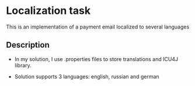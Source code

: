 # Localization task

This is an implementation of a payment email localized to several languages


## Description

* In my solution, I use .properties files to store translations and ICU4J library.
  

* Solution supports 3 languages: english, russian and german

